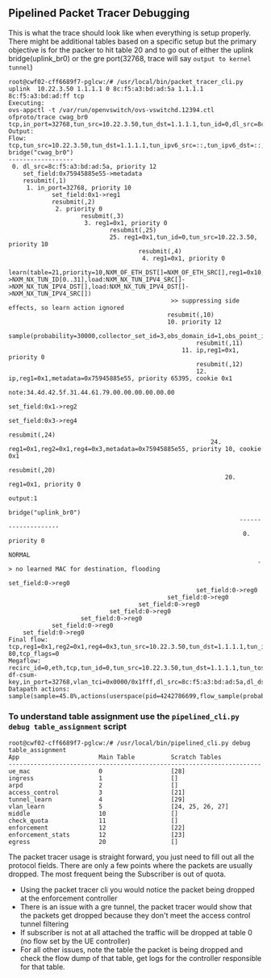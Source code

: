 ---
---
## Pipelined Packet Tracer Debugging


This is what the trace should look like when everything is setup properly. There might be additional tables based on a specific setup but the primary objective is for the packer to hit table 20 and to go out of either the uplink bridge(uplink_br0) or the gre port(32768, trace will say `output to kernel tunnel`)

```
root@cwf02-cff6689f7-pglcw:/# /usr/local/bin/packet_tracer_cli.py uplink  10.22.3.50 1.1.1.1 0 8c:f5:a3:bd:ad:5a 1.1.1.1 8c:f5:a3:bd:ad:ff tcp
Executing:
ovs-appctl -t /var/run/openvswitch/ovs-vswitchd.12394.ctl ofproto/trace cwag_br0 tcp,in_port=32768,tun_src=10.22.3.50,tun_dst=1.1.1.1,tun_id=0,dl_src=8c:f5:a3:bd:ad:5a,dl_dst=8c:f5:a3:bd:ad:ff,ip_src=1.1.1.1,ip_dst=104.28.26.94,tcp_src=3372,tcp_dst=80
Output:
Flow: tcp,tun_src=10.22.3.50,tun_dst=1.1.1.1,tun_ipv6_src=::,tun_ipv6_dst=::,tun_gbp_id=0,tun_gbp_flags=0,tun_tos=0,tun_ttl=0,tun_erspan_ver=0,tun_flags=0,in_port=32768,vlan_tci=0x0000,dl_src=8c:f5:a3:bd:ad:5a,dl_dst=8c:f5:a3:bd:ad:ff,nw_src=1.1.1.1,nw_dst=104.28.26.94,nw_tos=0,nw_ecn=0,nw_ttl=0,tp_src=3372,tp_dst=80,tcp_flags=0
bridge("cwag_br0")
------------------
 0. dl_src=8c:f5:a3:bd:ad:5a, priority 12
    set_field:0x75945885e55->metadata
    resubmit(,1)
     1. in_port=32768, priority 10
            set_field:0x1->reg1
            resubmit(,2)
             2. priority 0
                    resubmit(,3)
                     3. reg1=0x1, priority 0
                            resubmit(,25)
                            25. reg1=0x1,tun_id=0,tun_src=10.22.3.50, priority 10
                                    resubmit(,4)
                                     4. reg1=0x1, priority 0
                                            learn(table=21,priority=10,NXM_OF_ETH_DST[]=NXM_OF_ETH_SRC[],reg1=0x10,load:NXM_NX_TUN_ID[0..31]->NXM_NX_TUN_ID[0..31],load:NXM_NX_TUN_IPV4_SRC[]->NXM_NX_TUN_IPV4_DST[],load:NXM_NX_TUN_IPV4_DST[]->NXM_NX_TUN_IPV4_SRC[])
                                             >> suppressing side effects, so learn action ignored
                                            resubmit(,10)
                                            10. priority 12
                                                    sample(probability=30000,collector_set_id=3,obs_domain_id=1,obs_point_id=1,apn_mac_addr=0a:00:27:00:00:05,msisdn=magmaIsTheBest,apn_name=big_tower123,sampling_port=32768)
                                                    resubmit(,11)
                                                11. ip,reg1=0x1, priority 0
                                                    resubmit(,12)
                                                    12. ip,reg1=0x1,metadata=0x75945885e55, priority 65395, cookie 0x1
                                                            note:34.4d.42.5f.31.44.61.79.00.00.00.00.00.00
                                                            set_field:0x1->reg2
                                                            set_field:0x3->reg4
                                                            resubmit(,24)
                                                        24. reg1=0x1,reg2=0x1,reg4=0x3,metadata=0x75945885e55, priority 10, cookie 0x1
                                                            resubmit(,20)
                                                            20. reg1=0x1, priority 0
                                                                    output:1
                                                                bridge("uplink_br0")
                                                                --------------------
                                                                 0. priority 0
                                                                    NORMAL
                                                                     -> no learned MAC for destination, flooding
                                                            set_field:0->reg0
                                                    set_field:0->reg0
                                            set_field:0->reg0
                                    set_field:0->reg0
                            set_field:0->reg0
                    set_field:0->reg0
            set_field:0->reg0
    set_field:0->reg0
Final flow: tcp,reg1=0x1,reg2=0x1,reg4=0x3,tun_src=10.22.3.50,tun_dst=1.1.1.1,tun_ipv6_src=::,tun_ipv6_dst=::,tun_gbp_id=0,tun_gbp_flags=0,tun_tos=0,tun_ttl=0,tun_erspan_ver=0,tun_flags=0,metadata=0x75945885e55,in_port=32768,vlan_tci=0x0000,dl_src=8c:f5:a3:bd:ad:5a,dl_dst=8c:f5:a3:bd:ad:ff,nw_src=1.1.1.1,nw_dst=104.28.26.94,nw_tos=0,nw_ecn=0,nw_ttl=0,tp_src=3372,tp_dst=
80,tcp_flags=0
Megaflow: recirc_id=0,eth,tcp,tun_id=0,tun_src=10.22.3.50,tun_dst=1.1.1.1,tun_tos=0,tun_flags=-df-csum-key,in_port=32768,vlan_tci=0x0000/0x1fff,dl_src=8c:f5:a3:bd:ad:5a,dl_dst=8c:f5:a3:bd:ad:ff,nw_src=0.0.0.0/2,nw_dst=104.24.0.0/13,nw_frag=no,tp_dst=0x40/0xffc0
Datapath actions: sample(sample=45.8%,actions(userspace(pid=4242786699,flow_sample(probability=30000,collector_set_id=3,obs_domain_id=1,obs_point_id=1,output_port=4294967295)))),5,3
```

### To understand table assignment use the `pipelined_cli.py debug table_assignment` script
```
root@cwf02-cff6689f7-pglcw:/# /usr/local/bin/pipelined_cli.py debug table_assignment
App                      Main Table          Scratch Tables           
----------------------------------------------------------------------
ue_mac                   0                   [28]
ingress                  1                   []
arpd                     2                   []
access_control           3                   [21]
tunnel_learn             4                   [29]
vlan_learn               5                   [24, 25, 26, 27]
middle                   10                  []
check_quota              11                  []
enforcement              12                  [22]
enforcement_stats        12                  [23]
egress                   20                  []
```

The packet tracer usage is straight forward, you just need to fill out all the protocol fields. There are only a few points where the packets are usually dropped. The most frequent being the Subscriber is out of quota.
 - Using the packet tracer cli you would notice the packet being dropped at the enforcement controller
 - There is an issue with a gre tunnel, the packet tracer would show that the packets get dropped because they don't meet the access control tunnel filtering
 - If subscriber is not at all attached the traffic will be dropped at table 0 (no flow set by the UE controller)
 - For all other issues, note the table the packet is being dropped and check the flow dump of that table, get logs for the controller responsible for that table.
